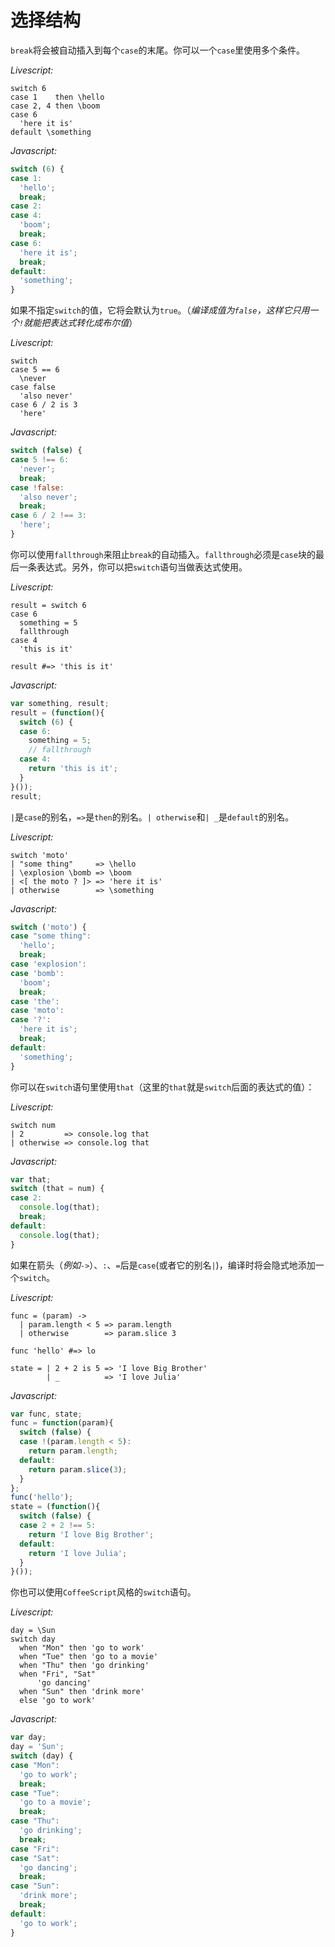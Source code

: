 # 选择结构

`break`将会被自动插入到每个`case`的末尾。你可以一个`case`里使用多个条件。

*Livescript:*

```livescript
switch 6
case 1    then \hello
case 2, 4 then \boom
case 6
  'here it is'
default \something
```

*Javascript:*

```javascript
switch (6) {
case 1:
  'hello';
  break;
case 2:
case 4:
  'boom';
  break;
case 6:
  'here it is';
  break;
default:
  'something';
}
```

如果不指定`switch`的值，它将会默认为`true`。（*编译成值为`false`，这样它只用一个`!`就能把表达式转化成布尔值*）

*Livescript:*

```livescript
switch
case 5 == 6
  \never
case false
  'also never'
case 6 / 2 is 3
  'here'
```

*Javascript:*

```javascript
switch (false) {
case 5 !== 6:
  'never';
  break;
case !false:
  'also never';
  break;
case 6 / 2 !== 3:
  'here';
}
```

你可以使用`fallthrough`来阻止`break`的自动插入。`fallthrough`必须是`case`块的最后一条表达式。另外，你可以把`switch`语句当做表达式使用。

*Livescript:*

```livescript
result = switch 6
case 6
  something = 5
  fallthrough
case 4
  'this is it'

result #=> 'this is it'
```

*Javascript:*

```javascript
var something, result;
result = (function(){
  switch (6) {
  case 6:
    something = 5;
    // fallthrough
  case 4:
    return 'this is it';
  }
}());
result;
```

`|`是`case`的别名，`=>`是`then`的别名。`| otherwise`和`| _`是`default`的别名。

*Livescript:*

```livescript
switch 'moto'
| "some thing"     => \hello
| \explosion \bomb => \boom
| <[ the moto ? ]> => 'here it is'
| otherwise        => \something
```

*Javascript:*

```javascript
switch ('moto') {
case "some thing":
  'hello';
  break;
case 'explosion':
case 'bomb':
  'boom';
  break;
case 'the':
case 'moto':
case '?':
  'here it is';
  break;
default:
  'something';
}
```

你可以在`switch`语句里使用`that`（这里的`that`就是`switch`后面的表达式的值）：

*Livescript:*

```livescript
switch num
| 2         => console.log that
| otherwise => console.log that
```

*Javascript:*

```javascript
var that;
switch (that = num) {
case 2:
  console.log(that);
  break;
default:
  console.log(that);
}
```

如果在箭头（*例如`->`*）、`:`、`=`后是`case`(或者它的别名`|`)，编译时将会隐式地添加一个`switch`。

*Livescript:*

```livescript
func = (param) ->
  | param.length < 5 => param.length
  | otherwise        => param.slice 3

func 'hello' #=> lo

state = | 2 + 2 is 5 => 'I love Big Brother'
        | _          => 'I love Julia'
```

*Javascript:*

```javascript
var func, state;
func = function(param){
  switch (false) {
  case !(param.length < 5):
    return param.length;
  default:
    return param.slice(3);
  }
};
func('hello');
state = (function(){
  switch (false) {
  case 2 + 2 !== 5:
    return 'I love Big Brother';
  default:
    return 'I love Julia';
  }
}());
```

你也可以使用`CoffeeScript`风格的`switch`语句。

*Livescript:*

```livescript
day = \Sun
switch day
  when "Mon" then 'go to work'
  when "Tue" then 'go to a movie'
  when "Thu" then 'go drinking'
  when "Fri", "Sat"
      'go dancing'
  when "Sun" then 'drink more'
  else 'go to work'
```

*Javascript:*

```javascript
var day;
day = 'Sun';
switch (day) {
case "Mon":
  'go to work';
  break;
case "Tue":
  'go to a movie';
  break;
case "Thu":
  'go drinking';
  break;
case "Fri":
case "Sat":
  'go dancing';
  break;
case "Sun":
  'drink more';
  break;
default:
  'go to work';
}
```
